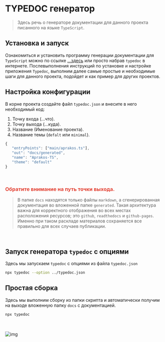 # TYPEDOC генератор

>Здесь речь о генераторе документации для данного проекта писанного на языке `TypeScript`.

## Установка и запуск

Ознакомиться и установить программу генерации документации для `TypeScript` можно по ссылке […здесь](https://typedoc.org/) или просто набрав `typedoc` в интернете. Послевыполнения инструкций по установке и настройке приложения `Typedoc`, выполним далее самые простые и необходимые шаги для данного проекта, подойдет и как пример для других проектов.


## Настройка конфигурации

В корне проекта создайте файл `typedoc.json` и внесите в него необходимый код:

1. Точку входа (…что).
2. Точку выхода (…куда).
3. Название (Именование проекта).
4. Название темы (`defalt` или `minimal`).

```js
{
   "entryPoints": ["main/aprakos.ts"],
   "out": "docs/generated",
   "name": "Aprakos-TS",
   "theme": "default"
}
```

<br>

### <span style="color: #e34234;">Обратите внимание на путь точки выхода.</span>

>В папке `docs` находятся только файлы `markdown`, а сгенерированная документация во вложенной папке `generated`. Такая архитектура важна для корректного отображения во всех местах расположения ресурсов; это `github`, `readthedocs` и `github-pages`. Именно при таком раскладе материалов сохраняется все правильно для всех случаев публикации.

<br>

## Запуск генератора `typedoc` с опциями

Здесь мы запускаем `typedoc` с опциями из файла `typedoc.json`


```zsh
npx typedoc --option ../typedoc.json
```

## Простая сборка 

Здесь мы выполним сборку из папки скрипта и автоматически получим на выходе вложенную папку `docs` с документацией.

```zsh
npx typedoc 
```

<br><br>
![img](https://1.bp.blogspot.com/-wFaMiAHx-Y8/YG3EaVrCDFI/AAAAAAAAGZY/IYjO6zFHW5wjj4I_HrssCIShQpMxWMHlgCLcBGAsYHQ/s800/IMG_2094.PNG)